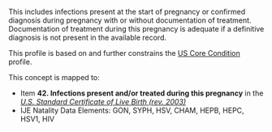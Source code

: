 This includes infections present at the start of pregnancy or confirmed diagnosis during pregnancy with or without documentation of treatment. Documentation of treatment during this pregnancy is adequate if a definitive diagnosis is not present in the available record.

This profile is based on and further constrains the [US Core Condition](http://hl7.org/fhir/us/core/StructureDefinition/us-core-condition) profile.

This concept is mapped to:
* Item **42. Infections present and/or treated during this pregnancy** in the *[U.S. Standard Certificate of Live Birth (rev. 2003)](https://www.cdc.gov/nchs/data/dvs/birth11-03final-ACC.pdf)*
* IJE Natality Data Elements: GON, SYPH, HSV, CHAM, HEPB, HEPC, HSV1, HIV